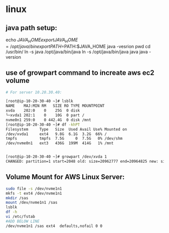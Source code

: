 # linux

## java path setup:

echo $JAVA_HOME
export JAVA_HOME=/opt/java/bin
export PATH=$PATH:$JAVA_HOME
java -vesrion
pwd
cd /usr/bin/
ln -s java /opt/java/bin/java
ln -s /opt/java/bin/java java
java -version



## use of growpart command to increate aws ec2 volume

```bash
# For server 10.20.30.40:

[root@ip-10-20-30-40 ~]# lsblk
NAME    MAJ:MIN RM   SIZE RO TYPE MOUNTPOINT
xvda    202:0    0    25G  0 disk
└─xvda1 202:1    0    10G  0 part /
nvme0n1 259:0    0 442.4G  0 disk /mnt
[root@ip-10-20-30-40 ~]# df -khPT
Filesystem     Type   Size  Used Avail Use% Mounted on
/dev/xvda1     ext4   9.8G  6.1G  3.2G  66% /
tmpfs          tmpfs  7.5G     0  7.5G   0% /dev/shm
/dev/nvme0n1   ext3   436G  199M  414G   1% /mnt


[root@ip-10-20-30-40 ~]# growpart /dev/xvda 1
CHANGED: partition=1 start=2048 old: size=20962777 end=20964825 new: size=52418047,end=52420095
```

## Volume Mount for AWS Linux Server:
```bash
sudo file -s /dev/nvme1n1
mkfs -t ext4 /dev/nvme1n1
mkdir /sas
mount /dev/nvme1n1 /sas
lsblk
df -h
vi /etc/fstab
#ADD BELOW LINE
/dev/nvme1n1 /sas ext4  defaults,nofail 0 0
```
